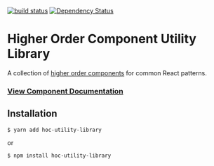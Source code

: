 [![build status](https://secure.travis-ci.org/survivejs/react-component-boilerplate.svg)](http://travis-ci.org/survivejs/react-component-boilerplate) [![Dependency Status](https://david-dm.org/survivejs/react-component-boilerplate.svg)](https://david-dm.org/survivejs/react-component-boilerplate)

# Higher Order Component Utility Library

A collection of [higher order components](https://reactjs.org/docs/higher-order-components.html) for common React patterns.

### [View Component Documentation](https://mattfwood.github.io/hoc-toolbox/)

## Installation

```
$ yarn add hoc-utility-library
```
or
```
$ npm install hoc-utility-library
```